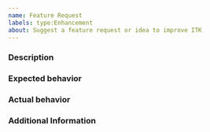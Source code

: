 ```yaml
---
name: Feature Request
labels: type:Enhancement
about: Suggest a feature request or idea to improve ITK
---
```


<!-- The text within this markup is a comment, and is intended to provide
guidelines to open an issue for the ITK repository. This text will not
be part of the issue. -->


<!-- Before submitting an issue, please check that your issue has not been
already filed. -->

### Description

<!-- Description of the feature request. -->

### Expected behavior

<!-- What you expect to happen. -->

### Actual behavior

<!-- What actually happens. -->

### Additional Information

<!-- Any additional information, configuration or data that might be necessary
to reproduce the issue. -->


<!-- **Note**: Use issues for their purpose; issues are not for code help. Need
help? Ask your question at ITK discourse (https://discourse.itk.org/). -->

